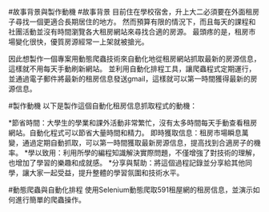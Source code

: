 #故事背景與製作動機
#故事背景
目前住在學校宿舍，升上大二必須要在外面租房子尋找一個更適合長期居住的地方。
然而預算有限的情況下，而且每天的課程和社團活動並沒有時間瀏覽各大租房網站來尋找合適的房源。
最頭疼的是，租房市場變化很快，優質房源經常一上架就被搶光。

因此想製作一個專案用動態爬蟲技術來自動化地從租房網站抓取最新的房源信息，這樣就不用每天手動刷新網站。
並利用自動化排程工具，讓爬蟲程式定期運行，並通過電子郵件將最新的租房信息發送gmail，這樣就可以第一時間獲得最新的房源信息。

#製作動機
以下是製作這個自動化租房信息抓取程式的動機：

*節省時間：大學生的學業和課外活動非常繁忙，沒有太多時間每天手動查看租房網站。自動化程式可以節省大量時間和精力。
即時獲取信息：租房市場瞬息萬變，通過定期自動抓取，可以第一時間獲取最新房源信息，提高找到合適房子的機率。
*學以致用：利用所學的編程知識解決實際問題，不僅增強了對技術的理解，也增加了學習的樂趣和成就感。
*分享與幫助：將這個過程記錄並分享給其他同學，讓大家一起受益，提升整體的學習氛圍和技術水平。

#動態爬蟲與自動化排程
使用Selenium動態爬取591租屋網的租房信息，並演示如何進行簡單的爬蟲操作。

